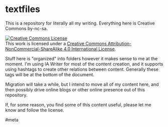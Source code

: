 # textfiles
This is a repository for literally all my writing. Everything here is Creative Commons by-nc-sa. 

<a rel="license" href="http://creativecommons.org/licenses/by-nc-sa/4.0/"><img alt="Creative Commons License" style="border-width:0" src="https://i.creativecommons.org/l/by-nc-sa/4.0/88x31.png" /></a><br />This work is licensed under a <a rel="license" href="http://creativecommons.org/licenses/by-nc-sa/4.0/">Creative Commons Attribution-NonCommercial-ShareAlike 4.0 International License</a>.

Stuff here is "organized" into folders however it makes sense to me at the moment. I'm using IA Writer for most of the content creation, and it supports using hashtags to create other relations between content. Generally these tags will be at the bottom of the document.

Migration will take a while, but I intend to move all of my content here, and then possibly drive online blogs or other online presence out of this repository. 

If, for some reason, you find some of this content useful, please let me know and follow the license.

#meta